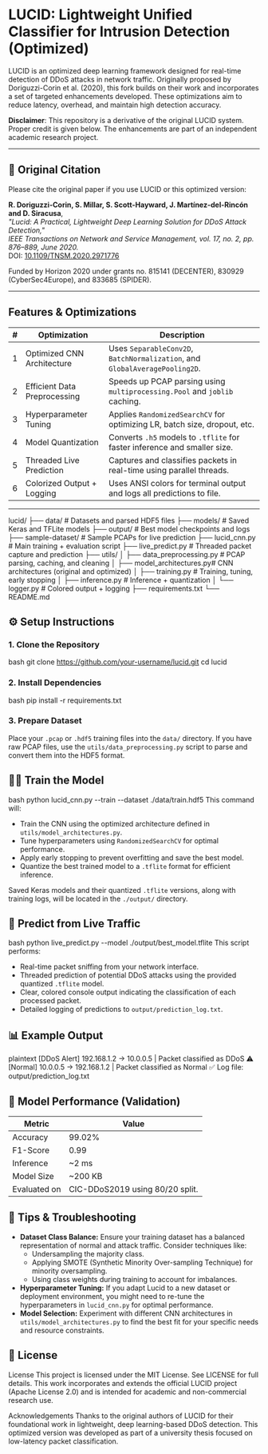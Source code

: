 # LUCID: Lightweight Unified Classifier for Intrusion Detection (Optimized)

LUCID is an optimized deep learning framework designed for real-time detection of DDoS attacks in network traffic. Originally proposed by Doriguzzi-Corin et al. (2020), this fork builds on their work and incorporates a set of targeted enhancements developed. These optimizations aim to reduce latency, overhead, and maintain high detection accuracy.

**Disclaimer**: This repository is a derivative of the original LUCID system. Proper credit is given below. The enhancements are part of an independent academic research project.

---

## 📄 Original Citation

Please cite the original paper if you use LUCID or this optimized version:

**R. Doriguzzi-Corin, S. Millar, S. Scott-Hayward, J. Martínez-del-Rincón and D. Siracusa**,  
*"Lucid: A Practical, Lightweight Deep Learning Solution for DDoS Attack Detection,"*  
*IEEE Transactions on Network and Service Management, vol. 17, no. 2, pp. 876–889, June 2020.*  
DOI: [10.1109/TNSM.2020.2971776](https://doi.org/10.1109/TNSM.2020.2971776)  

Funded by Horizon 2020 under grants no. 815141 (DECENTER), 830929 (CyberSec4Europe), and 833685 (SPIDER).

---

## Features & Optimizations

| # | Optimization              | Description                                                                 |
|---|---------------------------|-----------------------------------------------------------------------------|
| 1 | Optimized CNN Architecture | Uses `SeparableConv2D`, `BatchNormalization`, and `GlobalAveragePooling2D`. |
| 2 | Efficient Data Preprocessing | Speeds up PCAP parsing using `multiprocessing.Pool` and `joblib` caching.  |
| 3 | Hyperparameter Tuning     | Applies `RandomizedSearchCV` for optimizing LR, batch size, dropout, etc.  |
| 4 | Model Quantization        | Converts `.h5` models to `.tflite` for faster inference and smaller size.  |
| 5 | Threaded Live Prediction  | Captures and classifies packets in real-time using parallel threads.       |
| 6 | Colorized Output + Logging | Uses ANSI colors for terminal output and logs all predictions to file.     |

---

lucid/ ├── data/ # Datasets and parsed HDF5 files ├── models/ # Saved Keras and TFLite models ├── output/ # Best model checkpoints and logs ├── sample-dataset/ # Sample PCAPs for live prediction ├── lucid_cnn.py # Main training + evaluation script ├── live_predict.py # Threaded packet capture and prediction ├── utils/ │ ├── data_preprocessing.py # PCAP parsing, caching, and cleaning │ ├── model_architectures.py# CNN architectures (original and optimized) │ ├── training.py # Training, tuning, early stopping │ ├── inference.py # Inference + quantization │ └── logger.py # Colored output + logging ├── requirements.txt └── README.md
## ⚙️ Setup Instructions

### 1. Clone the Repository
bash git clone https://github.com/your-username/lucid.git cd lucid
### 2. Install Dependencies
bash pip install -r requirements.txt
### 3. Prepare Dataset

Place your `.pcap` or `.hdf5` training files into the `data/` directory. If you have raw PCAP files, use the `utils/data_preprocessing.py` script to parse and convert them into the HDF5 format.

## 🏋️‍♂️ Train the Model
bash python lucid_cnn.py --train --dataset ./data/train.hdf5
This command will:

* Train the CNN using the optimized architecture defined in `utils/model_architectures.py`.
* Tune hyperparameters using `RandomizedSearchCV` for optimal performance.
* Apply early stopping to prevent overfitting and save the best model.
* Quantize the best trained model to a `.tflite` format for efficient inference.

Saved Keras models and their quantized `.tflite` versions, along with training logs, will be located in the `./output/` directory.

## 🧪 Predict from Live Traffic
bash python live_predict.py --model ./output/best_model.tflite
This script performs:

* Real-time packet sniffing from your network interface.
* Threaded prediction of potential DDoS attacks using the provided quantized `.tflite` model.
* Clear, colored console output indicating the classification of each processed packet.
* Detailed logging of predictions to `output/prediction_log.txt`.

## 📊 Example Output
plaintext [DDoS Alert] 192.168.1.2 → 10.0.0.5 | Packet classified as DDoS ⚠️ [Normal] 10.0.0.5 → 192.168.1.2 | Packet classified as Normal ✅ Log file: output/prediction_log.txt
## 🧠 Model Performance (Validation)

| Metric      | Value   |
| ----------- | ------- |
| Accuracy    | 99.02%  |
| F1-Score    | 0.99    |
| Inference   | ~2 ms   |
| Model Size  | ~200 KB |
| Evaluated on | CIC-DDoS2019 using 80/20 split. |

## 📌 Tips & Troubleshooting

* **Dataset Class Balance:** Ensure your training dataset has a balanced representation of normal and attack traffic. Consider techniques like:
    * Undersampling the majority class.
    * Applying SMOTE (Synthetic Minority Over-sampling Technique) for minority oversampling.
    * Using class weights during training to account for imbalances.
* **Hyperparameter Tuning:** If you adapt Lucid to a new dataset or deployment environment, you might need to re-tune the hyperparameters in `lucid_cnn.py` for optimal performance.
* **Model Selection:** Experiment with different CNN architectures in `utils/model_architectures.py` to find the best fit for your specific needs and resource constraints.

## 📜 License
License
This project is licensed under the MIT License. See LICENSE for full details.
This work incorporates and extends the official LUCID project (Apache License 2.0) and is intended for academic and non-commercial research use.

Acknowledgements
Thanks to the original authors of LUCID for their foundational work in lightweight, deep learning-based DDoS detection.
This optimized version was developed as part of a university thesis focused on low-latency packet classification.
